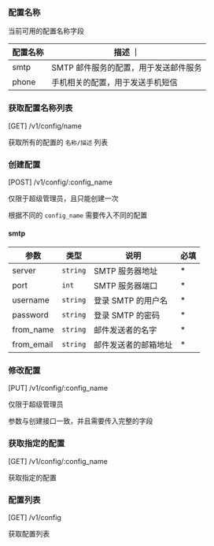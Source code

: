 ### 配置名称

当前可用的配置名称字段

| 配置名称 | 描述 ｜                               |
| -------- | ------------------------------------- |
| smtp     | SMTP 邮件服务的配置，用于发送邮件服务 |
| phone    | 手机相关的配置，用于发送手机短信      |

### 获取配置名称列表

[GET] /v1/config/name

获取所有的配置的 `名称/描述` 列表

### 创建配置

[POST] /v1/config/:config_name

仅限于超级管理员，且只能创建一次

根据不同的 `config_name` 需要传入不同的配置

#### smtp

| 参数       | 类型     | 说明                 | 必填 |
| ---------- | -------- | -------------------- | ---- |
| server     | `string` | SMTP 服务器地址      | \*   |
| port       | `int`    | SMTP 服务器端口      | \*   |
| username   | `string` | 登录 SMTP 的用户名   | \*   |
| password   | `string` | 登录 SMTP 的密码     | \*   |
| from_name  | `string` | 邮件发送者的名字     | \*   |
| from_email | `string` | 邮件发送者的邮箱地址 | \*   |

### 修改配置

[PUT] /v1/config/:config_name

仅限于超级管理员

参数与创建接口一致，并且需要传入完整的字段

### 获取指定的配置

[GET] /v1/config/:config_name

获取指定的配置

### 配置列表

[GET] /v1/config

获取配置列表
